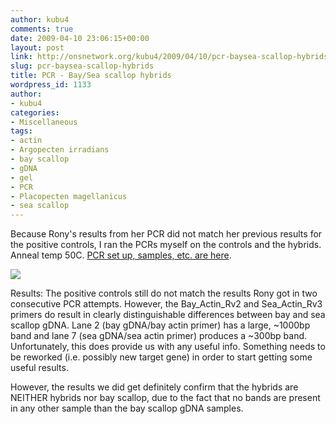 ```yaml
---
author: kubu4
comments: true
date: 2009-04-10 23:06:15+00:00
layout: post
link: http://onsnetwork.org/kubu4/2009/04/10/pcr-baysea-scallop-hybrids/
slug: pcr-baysea-scallop-hybrids
title: PCR - Bay/Sea scallop hybrids
wordpress_id: 1133
author:
- kubu4
categories:
- Miscellaneous
tags:
- actin
- Argopecten irradians
- bay scallop
- gDNA
- gel
- PCR
- Placopecten magellanicus
- sea scallop
---
```


Because Rony's results from her PCR did not match her previous results for the positive controls, I ran the PCRs myself on the controls and the hybrids. Anneal temp 50C. [PCR set up, samples, etc. are here](http://eagle.fish.washington.edu/Arabidopsis/Notebook%20Workup%20Files/20090410-01.jpg).

![](http://eagle.fish.washington.edu/Arabidopsis/20090410.JPG)

Results: The positive controls still do not match the results Rony got in two consecutive PCR attempts. However, the Bay_Actin_Rv2 and Sea_Actin_Rv3 primers do result in clearly distinguishable differences between bay and sea scallop gDNA. Lane 2 (bay gDNA/bay actin primer) has a large, ~1000bp band and lane 7 (sea gDNA/sea actin primer) produces a ~300bp band. Unfortunately, this does provide us with any useful info. Something needs to be reworked (i.e. possibly new target gene) in order to start getting some useful results.

However, the results we did get definitely confirm that the hybrids are NEITHER hybrids nor bay scallop, due to the fact that no bands are present in any other sample than the bay scallop gDNA samples.
